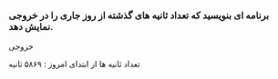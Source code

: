 ### برنامه ای بنویسید که تعداد ثانیه های گذشته از روز جاری را در خروجی نمایش دهد.

خروجی

تعداد ثانیه ها از ابتدای امروز : ۵۸۶۹ ثانیه